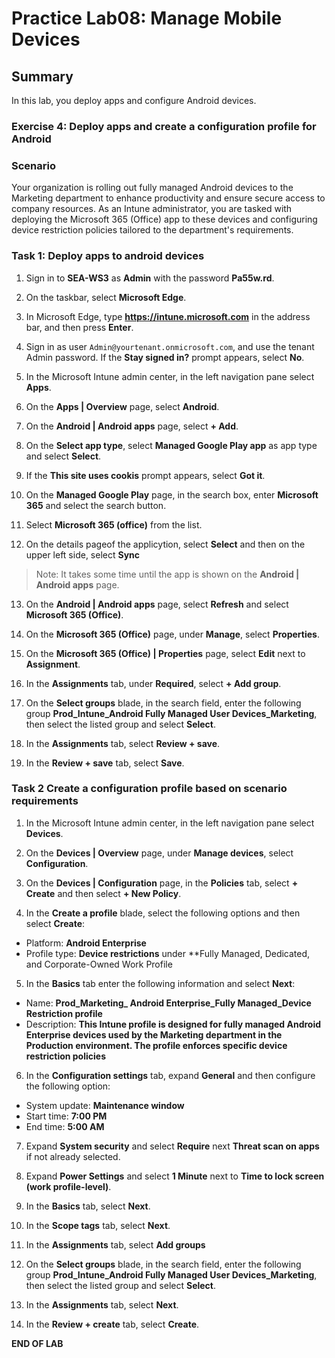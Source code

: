 # Practice Lab08: Manage Mobile Devices

## Summary

In this lab, you deploy apps and configure Android devices.

### Exercise 4: Deploy apps and create a configuration profile for Android

### Scenario

Your organization is rolling out fully managed Android devices to the Marketing department to enhance productivity and ensure secure access to company resources. As an Intune administrator, you are tasked with deploying the Microsoft 365 (Office) app to these devices and configuring device restriction policies tailored to the department's requirements.

### Task 1: Deploy apps to android devices

1. Sign in to **SEA-WS3** as **Admin** with the password **Pa55w.rd**. 

1. On the taskbar, select **Microsoft Edge**.

1. In Microsoft Edge, type **https://intune.microsoft.com** in the  address bar, and then press **Enter**.

1. Sign in as user `Admin@yourtenant.onmicrosoft.com`, and use the tenant Admin password. If the **Stay signed in?** prompt appears, select **No**.

1. In the Microsoft Intune admin center, in the left navigation pane select **Apps**.

1. On the **Apps | Overview** page, select **Android**.

1. On the **Android | Android apps** page, select **+ Add**.

1. On the **Select app type**, select **Managed Google Play app** as app type and select **Select**.

1. If the **This site uses cookis** prompt appears, select **Got it**.

1. On the **Managed Google Play** page, in the search box, enter **Microsoft 365** and select the search button.

1. Select **Microsoft 365 (office)** from the list.

1. On the details pageof the applicytion, select **Select** and then on the upper left side, select **Sync**

>Note:  It takes some time until the app is shown on the **Android | Android apps** page.

13. On the **Android | Android apps** page, select **Refresh** and select **Microsoft 365 (Office)**.

1. On the **Microsoft 365 (Office)** page, under **Manage**, select **Properties**.

1. On the **Microsoft 365 (Office) | Properties** page, select **Edit** next to **Assignment**.

1. In the **Assignments** tab, under **Required**, select **+ Add group**.

1. On the **Select groups** blade, in the search field, enter the following group **Prod_Intune_Android Fully Managed User Devices_Marketing**, then select the listed group and select **Select**.

1. In the **Assignments** tab, select **Review + save**.

1. In the **Review + save** tab, select **Save**.

### Task 2 Create a configuration profile based on scenario requirements

1. In the Microsoft Intune admin center, in the left navigation pane select **Devices**.

1. On the **Devices | Overview** page, under **Manage devices**, select **Configuration**.

1. On the **Devices | Configuration** page, in the **Policies** tab, select **+ Create** and then select **+ New Policy**.

1. In the **Create a profile** blade, select the following options and then select **Create**:

  - Platform: **Android Enterprise**
  - Profile type: **Device restrictions** under **Fully Managed, Dedicated, and Corporate-Owned Work Profile

5. In the **Basics** tab enter the following information and select **Next**:

  - Name: **Prod_Marketing_ Android Enterprise_Fully Managed_Device Restriction profile**
  - Description: **This Intune profile is designed for fully managed Android Enterprise devices used by the Marketing department in the Production environment. The profile enforces specific device restriction policies**

6. In the **Configuration settings** tab, expand **General** and then configure the following option:

  - System update: **Maintenance window**
  - Start time: **7:00 PM**
  - End time: **5:00 AM**

7. Expand **System security** and select **Require** next **Threat scan on apps** if not already selected.

1. Expand **Power Settings** and select **1 Minute** next to **Time to lock screen (work profile-level)**.

1. In the **Basics** tab, select **Next**.

1. In the **Scope tags** tab, select **Next**.

1. In the **Assignments** tab, select **Add groups**

1. On the **Select groups** blade, in the search field, enter the following group **Prod_Intune_Android Fully Managed User Devices_Marketing**, then select the listed group and select **Select**.

1. In the **Assignments** tab, select **Next**.

1. In the **Review + create** tab, select **Create**.

**END OF LAB**
